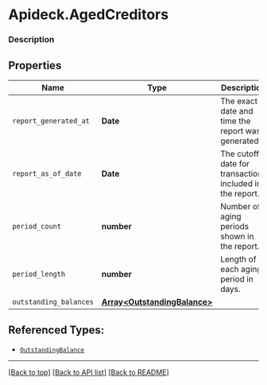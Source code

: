 # Apideck.AgedCreditors

### Description

## Properties
Name | Type | Description | Notes
------------ | ------------- | ------------- | -------------
`report_generated_at` | **Date** | The exact date and time the report was generated. | [optional] 
`report_as_of_date` | **Date** | The cutoff date for transactions included in the report. | [optional] 
`period_count` | **number** | Number of aging periods shown in the report. | [optional] 
`period_length` | **number** | Length of each aging period in days. | [optional] 
`outstanding_balances` | [**Array&lt;OutstandingBalance&gt;**](OutstandingBalance.md) |  | [optional] 





## Referenced Types:




* [`OutstandingBalance`](OutstandingBalance.md)

---

[[Back to top]](#) [[Back to API list]](../../../../README.md#documentation-for-api-endpoints) [[Back to README]](../../../../README.md)


